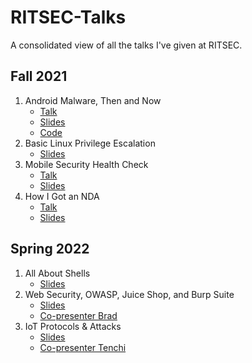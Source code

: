 # RITSEC-Talks
A consolidated view of all the talks I've given at RITSEC.

## Fall 2021
1. Android Malware, Then and Now
   * [Talk](https://www.youtube.com/watch?v=SkMjpoTPeBQ)
   * [Slides](https://docs.google.com/presentation/d/1cw1hS7ZK4Oir515w1Ae54i-s9ck8eSC38oMcID8EPxI/edit)
   * [Code](https://github.com/MeepStryker/RITSECAndroidMalware)
2. Basic Linux Privilege Escalation
   * [Slides](https://docs.google.com/presentation/d/1qCsdHN70ppr5mig1Gc6LT8k4qMsSHwVbRo-KCMgP1mA/edit#slide=id.p)
3. Mobile Security Health Check
   * [Talk](https://www.youtube.com/watch?v=JkQkjooqySI)
   * [Slides](https://docs.google.com/presentation/d/16H4BvTKRU6RgrZAsNhMUiJ6euia3dyQD3o8jaGeNnKg/edit?usp=sharing)
4. How I Got an NDA
   * [Talk](https://engineeredsys.com/wp-content/uploads/2019/08/download.png)
   * [Slides](https://docs.google.com/presentation/d/18Z7J7dfsl1sUn0loPx_bY9VmolGyVMkUI-bHrGVOfLI/edit?usp=sharing)

## Spring 2022
1. All About Shells
   * [Slides](https://docs.google.com/presentation/d/1GA2EM45r7QpdJJQAjBT3OGEEWGsMcwMuPZIPDTj7nVU/edit?usp=sharing)
2. Web Security, OWASP, Juice Shop, and Burp Suite
   * [Slides](https://docs.google.com/presentation/d/1vGzXNEP5jaIPq05l_lJWzclahpkIDY_j9HlqfJv59yU/edit?usp=drivesdk)
   * [Co-presenter Brad](https://github.com/BradHacker)
3. IoT Protocols & Attacks
   * [Slides](https://docs.google.com/presentation/d/1ix-fcjaVmNsR0--Khtz_fxAmqrH03i5WQxcnraFDuR4/edit?usp=sharing)
   * [Co-presenter Tenchi](https://github.com/0xk7)
